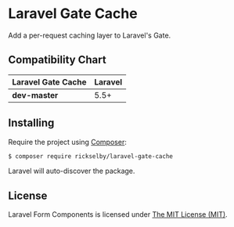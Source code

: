 Laravel Gate Cache
==================

Add a per-request caching layer to Laravel's Gate. 

## Compatibility Chart

| Laravel Gate Cache | Laravel |
|--------------------|---------|
| **dev-master**     | 5.5+    |

## Installing

Require the project using [Composer](https://getcomposer.org):

```bash
$ composer require rickselby/laravel-gate-cache
```

Laravel will auto-discover the package.

## License

Laravel Form Components is licensed under [The MIT License (MIT)](LICENSE).
